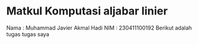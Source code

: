 # Matkul Komputasi aljabar linier

Nama : Muhammad Javier Akmal Hadi
NIM : 230411100192
Berikut adalah tugas tugas saya

```{tableofcontents}
```
